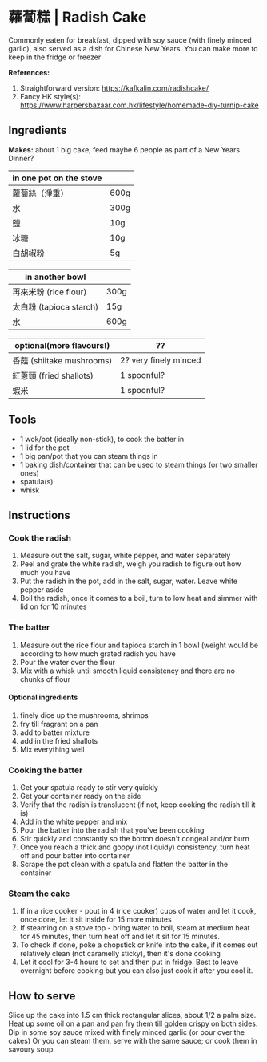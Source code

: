 # 蘿蔔糕 | Radish Cake

Commonly eaten for breakfast, dipped with soy sauce (with finely minced garlic), also served as a dish for Chinese New Years. You can make more to keep in the fridge or freezer

**References:**

1. Straightforward version: https://kafkalin.com/radishcake/
2. Fancy HK style(s): https://www.harpersbazaar.com.hk/lifestyle/homemade-diy-turnip-cake

## Ingredients

**Makes:** about 1 big cake, feed maybe 6 people as part of a New Years Dinner?  

|  in one pot on the stove |   |
|---|---|
|蘿蔔絲（淨重）|  600g |
| 水  |  300g |
| 鹽  |  10g |
|冰糖	|10g|
|白胡椒粉	|5g|

|  in another bowl |   |
|---|---|
|再來米粉 (rice flour)	|300g|
|太白粉 (tapioca starch)|15g|
|水	|600g|

| optional(more flavours!) |  ?? |
|---|---|
|香菇 (shiitake mushrooms)|2? very finely minced|
|紅蔥頭 (fried shallots)| 1 spoonful?|
|蝦米	|1 spoonful?|


## Tools

- 1 wok/pot (ideally non-stick), to cook the batter in
- 1 lid for the pot
- 1 big pan/pot that you can steam things in
- 1 baking dish/container that can be used to steam things (or two smaller ones)
- spatula(s)
- whisk

## Instructions

### Cook the radish

1. Measure out the salt, sugar, white pepper, and water separately
2. Peel and grate the white radish, weigh you radish to figure out how much you have
3. Put the radish in the pot, add in the salt, sugar, water. Leave white pepper aside
4. Boil the radish, once it comes to a boil, turn to low heat and simmer with lid on for 10 minutes

### The batter

1. Measure out the rice flour and tapioca starch in 1 bowl (weight would be according to how much grated radish you have
2. Pour the water over the flour
3. Mix with a whisk until smooth liquid consistency and there are no chunks of flour

#### Optional ingredients

1. finely dice up the mushrooms, shrimps
2. fry till fragrant on a pan
3. add to batter mixture
4. add in the fried shallots
5. Mix everything well

### Cooking the batter

1. Get your spatula ready to stir very quickly
2. Get your container ready on the side
3. Verify that the radish is translucent (if not, keep cooking the radish till it is)
4. Add in the white pepper and mix
5. Pour the batter into the radish that you've been cooking
6. Stir quickly and constantly so the botton doesn't congeal and/or burn
7. Once you reach a thick and goopy (not liquidy) consistency, turn heat off and pour batter into container
8. Scrape the pot clean with a spatula and flatten the batter in the container

### Steam the cake

1. If in a rice cooker - pout in 4 (rice cooker) cups of water and let it cook, once done, let it sit inside for 15 more minutes
2. If steaming on a stove top - bring water to boil, steam at medium heat for 45 minutes, then turn heat off and let it sit for 15 minutes.
3. To check if done, poke a chopstick or knife into the cake, if it comes out relatively clean (not caramelly sticky), then it's done cooking
4. Let it cool for 3-4 hours to set and then put in fridge. Best to leave overnight before cooking but you can also just cook it after you cool it. 

## How to serve

Slice up the cake into 1.5 cm thick rectangular slices, about 1/2 a palm size. 
Heat up some oil on a pan and pan fry them till golden crispy on both sides. Dip in some soy sauce mixed with finely minced garlic (or pour over the cakes)
Or you can steam them, serve with the same sauce; or cook them in savoury soup.
